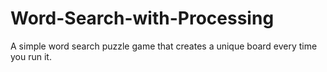 # Word-Search-with-Processing
A simple word search puzzle game that creates a unique board every time you run it.
